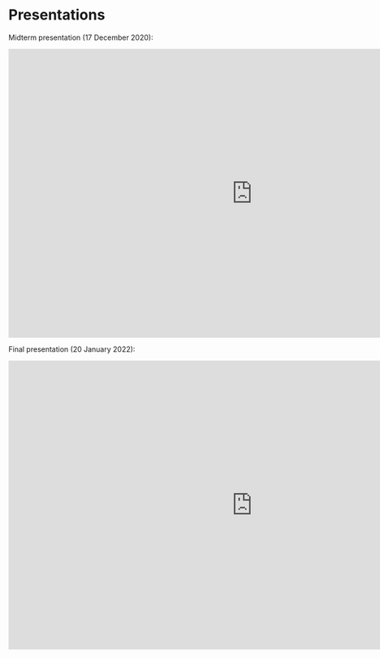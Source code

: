 # Presentations

Midterm presentation (17 December 2020):

<iframe src="https://docs.google.com/presentation/d/1Gh5YgoIp-o6_0YZbN8DKarngIz_R51M4/edit?usp=sharing&ouid=113721166153229815362&rtpof=true&sd=true" frameborder="0" width="960" height="569" allowfullscreen="true" mozallowfullscreen="true" webkitallowfullscreen="true"></iframe>

Final presentation (20 January 2022):

<iframe src="https://docs.google.com/presentation/d/1gCSNVKy90kDIm3whqxTgCImtuMKlw5WB/edit?usp=sharing&ouid=113721166153229815362&rtpof=true&sd=true" frameborder="0" width="960" height="569" allowfullscreen="true" mozallowfullscreen="true" webkitallowfullscreen="true"></iframe>   